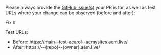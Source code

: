 Please always provide the [GitHub issue(s)](../issues) your PR is for, as well as test URLs where your change can be observed (before and after):

Fix #<gh-issue-id>

Test URLs:
- Before: https://main--test-acarol--aemysites.aem.live/
- After: https://<branch>--{repo}--{owner}.aem.live/
